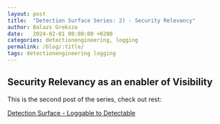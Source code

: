 ```yaml
---
layout: post
title:  "Detection Surface Series: 2) - Security Relevancy"
author: Balazs Greksza
date:   2024-02-01 00:00:00 +0200
categories: detectionengineering, logging
permalink: /blog/:title/
tags: detectionengineering logging
---
```


Security Relevancy as an enabler of Visibility
--------------------



This is the second post of the series, check out rest:

[Detection Surface - Loggable to Detectable](https://inverze.io/blog/detection-surface-series-loggable-to-detectable/)
